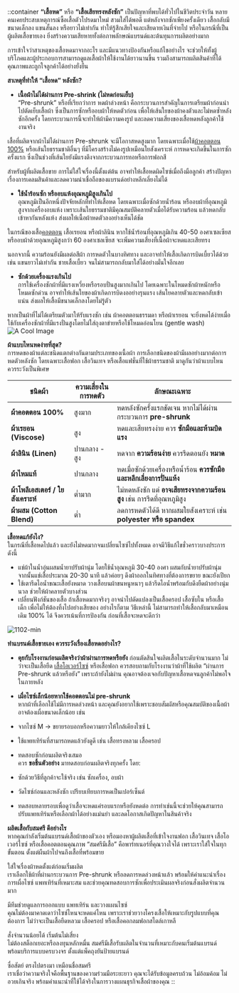 ::container
 **“เสื้อหด”** หรือ **“เสื้อเสียทรงหลังซัก”** เป็นปัญหาที่พบได้ทั่วไปในชีวิตประจำวัน หลายคนเคยประสบเหตุการณ์ซื้อเสื้อตัวโปรดมาใหม่ สวมใส่ได้พอดี แต่หลังจากซักเพียงครั้งเดียว เสื้อกลับมีขนาดเล็กลง แขนสั้นลง หรือยาวไม่เท่ากัน ทำให้รู้สึกเสียใจและเสียดายเงินที่จ่ายไป หรือในกรณีที่เป็นผู้ผลิตเสื้อขายเอง ยิ่งสร้างความเสียหายทั้งต่อภาพลักษณ์แบรนด์และต้นทุนการผลิตอย่างมาก

การเข้าใจว่าสาเหตุของเสื้อหดมาจากอะไร และมีแนวทางป้องกันหรือแก้ไขอย่างไร จะช่วยให้ทั้งผู้บริโภคและผู้ประกอบการสามารถดูแลเสื้อผ้าให้ใช้งานได้ยาวนานขึ้น รวมถึงสามารถผลิตสินค้าที่ได้คุณภาพและถูกใจลูกค้าได้อย่างยั่งยืน

**สาเหตุที่ทำให้ “เสื้อหด” หลังซัก?**<br>
- **เนื้อผ้าไม่ได้ผ่านการ Pre-shrink (ไม่หดก่อนเย็บ)**<br>
“Pre-shrunk” หรือที่เรียกว่าการ หดผ้าล่วงหน้า คือกระบวนการสำคัญในการเตรียมผ้าก่อนนำไปตัดเย็บเสื้อผ้า ซึ่งเป็นการซักหรืออบผ้าให้หดตัวก่อน เพื่อให้เส้นใยของผ้าคงตัวและไม่หดซ้ำหลังซักอีกครั้ง โดยกระบวนการนี้จะทำให้ผ้ามีความคงรูป และลดความเสี่ยงของเสื้อหดหลังลูกค้าใช้งานจริง

เสื้อที่ผลิตจากผ้าไม่ได้ผ่านการ Pre-shrunk จะมีโอกาสหดสูงมาก โดยเฉพาะเมื่อใช้[ผ้าคอตตอน 100%](/what-is-cotton) หรือเส้นใยธรรมชาติอื่นๆ ที่มีโครงสร้างไม่คงรูปเหมือนใยสังเคราะห์ การหดจะเกิดขึ้นในการซักครั้งแรก ซึ่งเป็นช่วงที่เส้นใยยังมีแรงตึงจากกระบวนการทอหรือการฟอกสี

สำหรับผู้ที่ผลิตเสื้อขาย การไม่ใส่ใจเรื่องนี้ตั้งแต่ต้น อาจทำให้เสื้อหดผิดไซซ์เมื่อถึงมือลูกค้า สร้างปัญหาเรื่องการเคลมสินค้าและลดความน่าเชื่อถือของแบรนด์อย่างหลีกเลี่ยงไม่ได้

- **ใช้น้ำร้อนซัก หรืออบแห้งอุณหภูมิสูงเกินไป** <br>
อุณหภูมิเป็นอีกหนึ่งปัจจัยหลักที่ทำให้เสื้อหด โดยเฉพาะเมื่อซักด้วยน้ำร้อน หรืออบผ้าที่อุณหภูมิสูงจากเครื่องอบแห้ง เพราะเส้นใยธรรมชาติมีคุณสมบัติคลายตัวเมื่อได้รับความร้อน แล้วหดกลับเข้าหากันหลังแห้ง ส่งผลให้เนื้อผ้าหดตัวลงอย่างเห็นได้ชัด

ในกรณีของเสื้อ[คอตตอน](/how-many-grades-of-cotton-are-there) เสื้อเรยอน หรือผ้าลินิน หากใช้น้ำร้อนที่อุณหภูมิเกิน 40-50 องศาเซลเซียส หรืออบผ้าด้วยอุณหภูมิสูงกว่า 60 องศาเซลเซียส จะเพิ่มความเสี่ยงที่เนื้อผ้าจะหดและเสียทรง

นอกจากนี้ ความร้อนยังมีผลต่อสีผ้า การหดตัวในบางทิศทาง และอาจทำให้เสื้อเกิดการบิดเบี้ยวได้ด้วย เช่น แขนยาวไม่เท่ากัน ชายเสื้อเบี้ยว จนไม่สามารถกลับมาใส่ได้อย่างมั่นใจอีกเลย

 - **ซักด้วยเครื่องแรงเกินไป**<br>
การใช้เครื่องซักผ้าที่มีแรงเหวี่ยงหรือรอบปั่นสูงมากเกินไป โดยเฉพาะในโหมดซักผ้าหนักหรือโหมดซักด่วน อาจทำให้เส้นใยของผ้าเกิดการบิดงออย่างรุนแรง เส้นใยคลายตัวและหดกลับเข้าแน่น ส่งผลให้เสื้อมีขนาดเล็กลงโดยไม่รู้ตัว

หากเป็นผ้าที่ไม่ได้เตรียมตัวมาให้รับแรงซัก เช่น ผ้าคอตตอนธรรมดา หรือผ้าเรยอน จะยิ่งหดได้ง่ายเมื่อใช้กับเครื่องซักผ้าที่มีแรงปั่นสูงโดยไม่ใส่ถุงตาข่ายหรือใช้โหมดอ่อนโยน (gentle wash)
![A Cool Image](/blog/93763676_T-shirt-01-min-2048x1452.jpg)

**ผ้าแบบไหนหดง่ายที่สุด?**<br>
การหดของผ้าแต่ละชนิดแตกต่างกันตามประเภทของเนื้อผ้า การเลือกชนิดของผ้ามีผลอย่างมากต่อการหดตัวหลังซัก โดยเฉพาะเสื้อฟอก เสื้อวินเทจ หรือเสื้อแฟชั่นที่ใช้ผ้าธรรมชาติ มาดูกันว่าผ้าแบบไหนควรระวังเป็นพิเศษ



| ชนิดผ้า                            | ความเสี่ยงในการหดตัว       | ลักษณะเฉพาะ                                                                 |
|------------------------------------|------------------------------|------------------------------------------------------------------------------|
| **ผ้าคอตตอน 100%**               | สูงมาก                       | หดหลังซักครั้งแรกชัดเจน หากไม่ได้ผ่านกระบวนการ **pre-shrunk**             |
| **ผ้าเรยอน (Viscose)**           | สูง                          | หดและเสียทรงง่าย ควร **ซักมือและห้ามบิดแรง**                               |
| **ผ้าลินิน (Linen)**             | ปานกลาง - สูง               | หดจาก **ความร้อนง่าย** ควรรีดตอนยัง **หมาด**                               |
| **ผ้าไหมแท้**                    | ปานกลาง                     | หดเมื่อซักด้วยเครื่องหรือน้ำร้อน **ควรซักมือและหลีกเลี่ยงการปั่นแห้ง**    |
| **ผ้าโพลีเอสเตอร์ / ใยสังเคราะห์** | ต่ำมาก                       | ไม่หดหลังซัก แต่ **อาจเสียทรงจากความร้อนสูง** เช่น การรีดที่อุณหภูมิสูง    |
| **ผ้าผสม (Cotton Blend)**        | ต่ำ                          | ลดการหดตัวได้ดี หากผสมใยสังเคราะห์ เช่น **polyester หรือ spandex**         |

**เสื้อหดแก้ยังไง?**<br>
ในกรณีที่เสื้อหดไปแล้ว และยังไม่หดมากจนเปลี่ยนไซซ์ไปทั้งหมด อาจมีวิธีแก้ไขชั่วคราวบางประการดังนี้

- แช่ผ้าในน้ำอุ่นผสมน้ำยาปรับผ้านุ่ม โดยใช้น้ำอุณหภูมิ 30-40 องศา ผสมกับน้ำยาปรับผ้านุ่ม จากนั้นแช่เสื้อประมาณ 20-30 นาที แล้วค่อยๆ ดึงผ้าออกในทิศทางที่ต้องการขยาย ขณะยังเปียก
- ใช้เตารีดไอน้ำขณะเสื้อยังหมาด วางเสื้อบนผ้าขนหนูหนาๆ แล้วรีดไอน้ำพร้อมกับดึงยืดผ้าอย่างนุ่มนวล ช่วยให้ผ้าคลายตัวบางส่วน
- เปลี่ยนฟังก์ชันของเสื้อ ถ้าเสื้อหดมากจริงๆ อาจนำไปดัดแปลงเป็นเสื้อครอป เสื้อซับใน หรือเสื้อเด็ก เพื่อไม่ให้ต้องทิ้งไปอย่างเสียของ
อย่างไรก็ตาม วิธีเหล่านี้ ไม่สามารถทำให้เสื้อกลับมาเหมือนเดิม 100% ได้ จึงควรเน้นที่การป้องกัน ก่อนที่เสื้อจะหดจะดีกว่า

![1102-min](/blog/1102-min.jpg)

**ทำแบรนด์เสื้อขายเอง ควรระวังเรื่องเสื้อหดอย่างไร?**<br>
- **คุยกับโรงงานก่อนผลิตจริงว่าผ้าผ่านการหดหรือยัง**
ก่อนตัดสินใจผลิตเสื้อในระดับจำนวนมาก ไม่ว่าจะเป็นเสื้อยืด [เสื้อโอเวอร์ไซซ์](/oversized-shirt-big-shirt/) หรือเสื้อฟอก ควรสอบถามกับโรงงานว่าผ้าที่ใช้ผลิต “ผ่านการ Pre-shrunk แล้วหรือยัง” เพราะถ้ายังไม่ผ่าน คุณอาจต้องเจอกับปัญหาเสื้อหดจนลูกค้าไม่พอใจในภายหลัง

- **เผื่อไซซ์เล็กน้อยหากใช้คอตตอนไม่ pre-shrunk**<br>
หากผ้าที่เลือกใช้ไม่มีการหดล่วงหน้า และคุณยังอยากใช้เพราะชอบสัมผัสหรือคุณสมบัติของเนื้อผ้า อาจต้องเผื่อขนาดเล็กน้อย เช่น

- จากไซซ์ M → ขยายรอบอกหรือความยาวให้ใกล้เคียงไซซ์ L
- ใช้แพทเทิร์นที่สามารถหดแล้วยังดูดี เช่น เสื้อทรงหลวม เสื้อครอป
- ทดสอบซักก่อนผลิตจริงเสมอ<br>
ควร **ขอชิ้นตัวอย่าง** มาทดสอบก่อนผลิตจริงทุกครั้ง โดย:

- ซักด้วยวิธีที่ลูกค้าจะใช้จริง เช่น ซักเครื่อง, อบผ้า<br>
- วัดไซซ์ก่อนและหลังซัก เปรียบเทียบการหดเป็นเปอร์เซ็นต์
- ทดสอบหลายรอบเพื่อดูว่าเสื้อจะหดแค่รอบแรกหรือยังหดต่อ
การทำเช่นนี้จะช่วยให้คุณสามารถปรับแพทเทิร์นหรือเลือกผ้าได้อย่างแม่นยำ และลดโอกาสเกิดปัญหาในสินค้าจริง

**ผลิตเสื้อกับสมศรี ดีอย่างไร**<br>
หากคุณกำลังเริ่มต้นแบรนด์เสื้อผ้าของตัวเอง หรือมองหาผู้ผลิตเสื้อที่เข้าใจงานฟอก เสื้อวินเทจ เสื้อโอเวอร์ไซซ์ หรือเสื้อคอตตอนคุณภาพ “สมศรีมีเสื้อ” คือพาร์ทเนอร์ที่คุณวางใจได้ เพราะเราใส่ใจในทุกขั้นตอน ตั้งแต่ผืนผ้าไปจนถึงเสื้อที่พร้อมขาย

ใส่ใจเรื่องผ้าหดตั้งแต่ก่อนเริ่มผลิต<br>
เราเลือกใช้ผ้าที่ผ่านกระบวนการ Pre-shrunk หรือลดการหดล่วงหน้าแล้ว พร้อมให้คำแนะนำเรื่องการเผื่อไซซ์ แพทเทิร์นที่เหมาะสม และช่วยคุณทดสอบการซักเพื่อประเมินผลจริงก่อนสั่งผลิตจำนวนมาก

มีทีมช่วยดูแลการออกแบบ แพทเทิร์น และวางแผนไซซ์<br>
คุณไม่ต้องมาคาดเดาว่าไซซ์ไหนจะหดแค่ไหน เพราะเราช่วยวางโครงเสื้อให้เหมาะกับรูปแบบที่คุณต้องการ ไม่ว่าจะเป็นเสื้อยืดหลวม เสื้อครอป หรือเสื้อคอกลมฟอกสไตล์เกาหลี

สั่งจำนวนน้อยได้ เริ่มต้นไม่เสี่ยง<br>
ไม่ต้องสต็อกเยอะหรือลงทุนหลักหมื่น สมศรีมีเสื้อรับผลิตในจำนวนที่เหมาะกับคนเริ่มต้นแบรนด์ พร้อมบริการแบบครบวงจร ตั้งแต่แพ็คถุงยันป้ายแบรนด์

ซื่อสัตย์ ตรงไปตรงมา เหมือนชื่อสมศรี<br>
เราเชื่อว่าความจริงใจคือพื้นฐานของความร่วมมือระยะยาว คุณจะได้รับข้อมูลครบถ้วน ไม่อ้อมค้อม ไม่อวยเกินจริง พร้อมคำแนะนำที่ใช้ได้จริงในการวางแผนธุรกิจเสื้อผ้าของคุณ
::